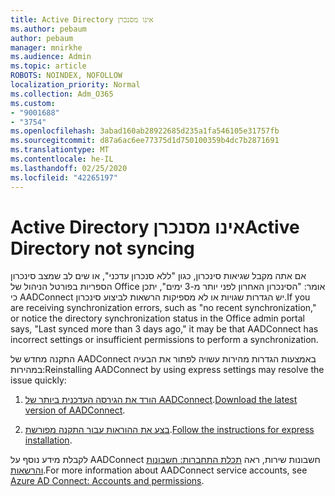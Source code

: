 ```yaml
---
title: Active Directory אינו מסנכרן
ms.author: pebaum
author: pebaum
manager: mnirkhe
ms.audience: Admin
ms.topic: article
ROBOTS: NOINDEX, NOFOLLOW
localization_priority: Normal
ms.collection: Adm_O365
ms.custom:
- "9001688"
- "3754"
ms.openlocfilehash: 3abad160ab28922685d235a1fa546105e31757fb
ms.sourcegitcommit: d87a6ac6ee77375d1d750100359b4dc7b2871691
ms.translationtype: MT
ms.contentlocale: he-IL
ms.lasthandoff: 02/25/2020
ms.locfileid: "42265197"
---
```

# <a name="active-directory-not-syncing"></a><span data-ttu-id="e4d28-102">Active Directory אינו מסנכרן</span><span class="sxs-lookup"><span data-stu-id="e4d28-102">Active Directory not syncing</span></span>

<span data-ttu-id="e4d28-103">אם אתה מקבל שגיאות סינכרון, כגון "ללא סנכרון עדכני", או שים לב שמצב סינכרון הספריות בפורטל הניהול של Office אומר: "הסינכרון האחרון לפני יותר מ-3 ימים", יתכן כי AADConnect יש הגדרות שגויות או לא מספיקות הרשאות לביצוע סינכרון.</span><span class="sxs-lookup"><span data-stu-id="e4d28-103">If you are receiving synchronization errors, such as "no recent synchronization," or notice the directory synchronization status in the Office admin portal says, "Last synced more than 3 days ago," it may be that AADConnect has incorrect settings or insufficient permissions to perform a synchronization.</span></span>  

<span data-ttu-id="e4d28-104">התקנה מחדש של AADConnect באמצעות הגדרות מהירות עשויה לפתור את הבעיה במהירות:</span><span class="sxs-lookup"><span data-stu-id="e4d28-104">Reinstalling AADConnect by using express settings may resolve the issue quickly:</span></span>

1. <span data-ttu-id="e4d28-105">[הורד את הגירסה העדכנית ביותר של AADConnect](https://go.microsoft.com/fwlink/?LinkId=615771).</span><span class="sxs-lookup"><span data-stu-id="e4d28-105">[Download the latest version of AADConnect](https://go.microsoft.com/fwlink/?LinkId=615771).</span></span>

2. <span data-ttu-id="e4d28-106">[בצע את ההוראות עבור התקנה מפורשת](https://docs.microsoft.com/azure/active-directory/hybrid/how-to-connect-install-express).</span><span class="sxs-lookup"><span data-stu-id="e4d28-106">[Follow the instructions for express installation](https://docs.microsoft.com/azure/active-directory/hybrid/how-to-connect-install-express).</span></span>

<span data-ttu-id="e4d28-107">לקבלת מידע נוסף על AADConnect חשבונות שירות, ראה [תכלת התחברות: חשבונות והרשאות](https://docs.microsoft.com/azure/active-directory/hybrid/reference-connect-accounts-permissions).</span><span class="sxs-lookup"><span data-stu-id="e4d28-107">For more information about AADConnect service accounts, see [Azure AD Connect: Accounts and permissions](https://docs.microsoft.com/azure/active-directory/hybrid/reference-connect-accounts-permissions).</span></span>
